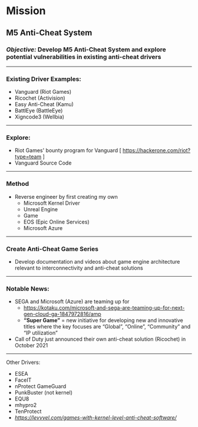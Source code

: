 # Mission
## **M5 Anti-Cheat System**
### *Objective:* Develop M5 Anti-Cheat System and explore potential vulnerabilities in existing anti-cheat drivers
---
### Existing Driver Examples:
- Vanguard (Riot Games)
- Ricochet (Activision)
- Easy Anti-Cheat (Kamu)
- BattlEye (BattleEye)
- Xigncode3 (Wellbia)
---
### Explore:
- Riot Games' bounty program for Vanguard [ https://hackerone.com/riot?type=team ]
- Vanguard Source Code
---
### Method
- Reverse engineer by first creating my own 
  - Microsoft Kernel Driver
  - Unreal Engine
  - Game
  - EOS (Epic Online Services)
  - Microsoft Azure
---
### Create Anti-Cheat Game Series
- Develop documentation and videos about game engine architecture relevant to interconnectivity and anti-cheat solutions
---
### Notable News:
- SEGA and Microsoft (Azure) are teaming up for 
  - https://kotaku.com/microsoft-and-sega-are-teaming-up-for-next-gen-cloud-ga-1847972816/amp
  - **“Super Game”** = new initiative for developing new and innovative titles where the key focuses are “Global”, “Online”, “Community” and “IP utilization”
- Call of Duty just announced their own anti-cheat solution (Ricochet) in October 2021

---
Other Drivers:
- ESEA
- FaceIT
- nProtect GameGuard
- PunkBuster (not kernel)
- EQU8
- mhypro2
- TenProtect
- *https://levvvel.com/games-with-kernel-level-anti-cheat-software/*


